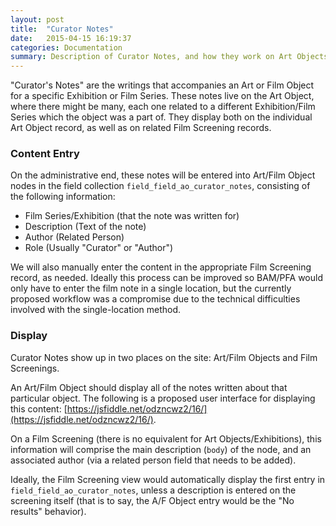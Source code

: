 ```yaml
---
layout: post
title:  "Curator Notes"
date:   2015-04-15 16:19:37
categories: Documentation
summary: Description of Curator Notes, and how they work on Art Objects and Film Screenings
---
```


"Curator's Notes" are the writings that accompanies an Art or Film Object for a specific Exhibition or Film Series. These notes live on the Art Object, where there might be many, each one related to a different Exhibition/Film Series which the object was a part of. They display both on the individual Art Object record, as well as on related Film Screening records.

### Content Entry

On the administrative end, these notes will be entered into Art/Film Object nodes in the field collection <code>field_field_ao_curator_notes</code>, consisting of the following information:

* Film Series/Exhibition (that the note was written for)
* Description (Text of the note)
* Author (Related Person)
* Role (Usually "Curator" or "Author")

We will also manually enter the content in the appropriate Film Screening record, as needed. Ideally this process can be improved so BAM/PFA would only have to enter the film note in a single location, but the currently proposed workflow was a compromise due to the technical difficulties involved with the single-location method.

### Display

Curator Notes show up in two places on the site: Art/Film Objects and Film Screenings.

An Art/Film Object should display all of the notes written about that particular object. The following is a proposed user interface for displaying this content: [https://jsfiddle.net/odzncwz2/16/](https://jsfiddle.net/odzncwz2/16/).

On a Film Screening (there is no equivalent for Art Objects/Exhibitions), this information will comprise the main description (<code>body</code>) of the node, and an associated author (via a related person field that needs to be added).

Ideally, the Film Screening view would automatically display the first entry in <code>field_field_ao_curator_notes</code>, unless a description is entered on the screening itself (that is to say, the A/F Object entry would be the "No results" behavior). 

